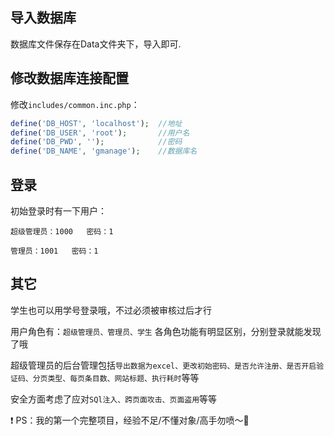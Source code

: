 ## 导入数据库
数据库文件保存在Data文件夹下，导入即可.

## 修改数据库连接配置

修改`includes/common.inc.php`：

```php
define('DB_HOST', 'localhost');  //地址
define('DB_USER', 'root');       //用户名
define('DB_PWD', '');            //密码
define('DB_NAME', 'gmanage');    //数据库名
```

## 登录
初始登录时有一下用户：

`超级管理员：1000   密码：1`

`管理员：1001   密码：1`

## 其它

学生也可以用学号登录哦，不过必须被审核过后才行

用户角色有：`超级管理员、管理员、学生`
各角色功能有明显区别，分别登录就能发现了哦

超级管理员的后台管理包括`导出数据为excel、更改初始密码、是否允许注册、是否开启验证码、分页类型、每页条目数、网站标题、执行耗时`等等

安全方面考虑了应对`SQl注入、跨页面攻击、页面盗用`等等

:exclamation: PS：我的第一个完整项目，经验不足/不懂对象/高手勿喷～:grimacing: